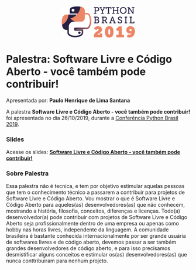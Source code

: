 <p align="center"><img src="../../logo_python_brasil_2019-01.svg" width="200"></p>

# Palestra: Software Livre e Código Aberto - você também pode contribuir!
Apresentada por: **Paulo Henrique de Lima Santana**


A palestra **Software Livre e Código Aberto - você também pode contribuir!** foi apresentada no dia 26/10/2019, durante a [Conferência Python Brasil 2019](http://2019.pythonbrasil.org.br).



### Slides

Acesse os slides: **[Software Livre e Código Aberto - você também pode contribuir!](./pybr2019-paulo-henrique-de-software-livre-e-codigo-aberto.pdf)**



### Sobre Palestra
Essa palestra não é tecnica, e tem por objetivo estimular aquelas pessoas que tem o conhecimento técnico a passarem a contribuir para projetos de Software Livre e Código Aberto. Vou mostrar o que é Software Livre e Código Aberto para aqueles(as) desenvolvedores(as) que não conhecem, mostrando a história, filosofia, conceitos, diferenças e licenças.  Todo(a) desenvolvedor(a) pode contribuir com projetos de Software Livre e Código Aberto seja profissionalmente dentro de uma empresa ou apenas como hobby nas horas livres, independente da linguagem. A comunidade brasileira é bastante conhecida internacionalmente por ser grande usuária de softwares  livres e de código aberto, devemos passar a ser também grandes desenvolvedores de código aberto, e para isso precisamos desmistificar alguns conceitos e estimular os(as) desenvolvedores(as) que nunca conttribuiram para nenhum projeto.




